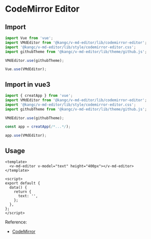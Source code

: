 # CodeMirror Editor

<ClientOnly>
  <codemirror-editor />
</ClientOnly>

## Import

```js
import Vue from 'vue';
import VMdEditor from '@kangc/v-md-editor/lib/codemirror-editor';
import '@kangc/v-md-editor/lib/style/codemirror-editor.css';
import githubTheme from '@kangc/v-md-editor/lib/theme/github.js';

VMdEditor.use(githubTheme);

Vue.use(VMdEditor);
```

## Import in vue3

```js
import { creatApp } from 'vue';
import VMdEditor from '@kangc/v-md-editor/lib/codemirror-editor';
import '@kangc/v-md-editor/lib/style/codemirror-editor.css';
import githubTheme from '@kangc/v-md-editor/lib/theme/github.js';

VMdEditor.use(githubTheme);

const app = creatApp(/*...*/);

app.use(VMdEditor);
```

## Usage

```vue
<template>
  <v-md-editor v-model="text" height="400px"></v-md-editor>
</template>

<script>
export default {
  data() {
    return {
      text: '',
    };
  },
};
</script>
```

Reference:

- [CodeMirror](https://codemirror.net/)
